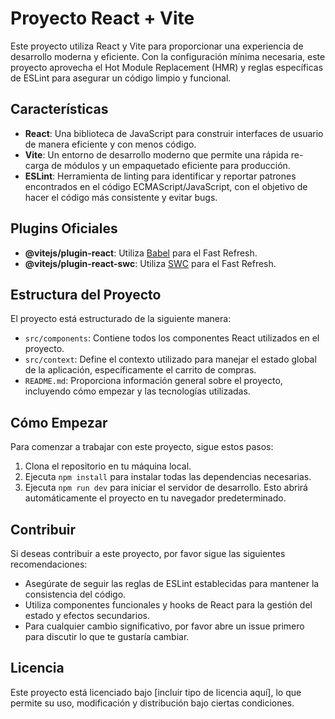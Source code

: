 # Proyecto React + Vite

Este proyecto utiliza React y Vite para proporcionar una experiencia de desarrollo moderna y eficiente. Con la configuración mínima necesaria, este proyecto aprovecha el Hot Module Replacement (HMR) y reglas específicas de ESLint para asegurar un código limpio y funcional.

## Características

- **React**: Una biblioteca de JavaScript para construir interfaces de usuario de manera eficiente y con menos código.
- **Vite**: Un entorno de desarrollo moderno que permite una rápida re-carga de módulos y un empaquetado eficiente para producción.
- **ESLint**: Herramienta de linting para identificar y reportar patrones encontrados en el código ECMAScript/JavaScript, con el objetivo de hacer el código más consistente y evitar bugs.

## Plugins Oficiales

- **@vitejs/plugin-react**: Utiliza [Babel](https://babeljs.io/) para el Fast Refresh.
- **@vitejs/plugin-react-swc**: Utiliza [SWC](https://swc.rs/) para el Fast Refresh.

## Estructura del Proyecto

El proyecto está estructurado de la siguiente manera:

- `src/components`: Contiene todos los componentes React utilizados en el proyecto.
- `src/context`: Define el contexto utilizado para manejar el estado global de la aplicación, específicamente el carrito de compras.
- `README.md`: Proporciona información general sobre el proyecto, incluyendo cómo empezar y las tecnologías utilizadas.

## Cómo Empezar

Para comenzar a trabajar con este proyecto, sigue estos pasos:

1. Clona el repositorio en tu máquina local.
2. Ejecuta `npm install` para instalar todas las dependencias necesarias.
3. Ejecuta `npm run dev` para iniciar el servidor de desarrollo. Esto abrirá automáticamente el proyecto en tu navegador predeterminado.

## Contribuir

Si deseas contribuir a este proyecto, por favor sigue las siguientes recomendaciones:

- Asegúrate de seguir las reglas de ESLint establecidas para mantener la consistencia del código.
- Utiliza componentes funcionales y hooks de React para la gestión del estado y efectos secundarios.
- Para cualquier cambio significativo, por favor abre un issue primero para discutir lo que te gustaría cambiar.

## Licencia

Este proyecto está licenciado bajo [incluir tipo de licencia aquí], lo que permite su uso, modificación y distribución bajo ciertas condiciones.
